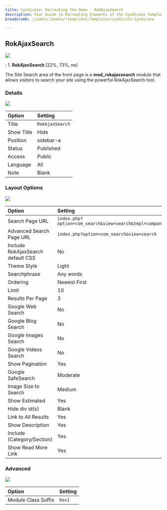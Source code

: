 ```yaml
---
title: Syndicate: Recreating the Demo - RokAjaxSearch
description: Your Guide to Recreating Elements of the Syndicate Template for Joomla
breadcrumb: /joomla:Joomla/!templates:Templates/syndicate:Syndicate

---
```


RokAjaxSearch
-----

![][demo]

:   1. **RokAjaxSearch** [22%, 73%, ne]

The Site Search area of the front page is a **mod_rokajaxsearch** module that allows visitors to search your site using the powerful RokAjaxSearch tool.

### Details

![][demo2]

| Option     | Setting         |  
| :--------- | :-------------- |  
| Title      | `RokAjaxSearch` |  
| Show Title | Hide            |  
| Position   | sidebar-a       |  
| Status     | Published       |  
| Access     | Public          |  
| Language   | All             |  
| Note       | Blank           |  

### Layout Options

![][demo3]

| Option                              | Setting                                                    |
| :---------------------------------- | :--------------------------------------------------------- |
| Search Page URL                     | `index.php?option=com_search&view=search&tmpl=component`   |
| Advanced Search Page URL            | `index.php?option=com_search&view=search`                  |
| Include RokAjaxSearch default CSS   | No                                                         |
| Theme Style                         | Light                                                      |
| Searchphrase                        | Any words                                                  |
| Ordering                            | Newest First                                               |
| Limit                               | 10                                                         |
| Results Per Page                    | 3                                                          |
| Google Web Search                   | No                                                         |
| Google Blog Search                  | No                                                         |
| Google Images Search                | No                                                         |
| Google Videos Search                | No                                                         |
| Show Pagination                     | Yes                                                        |
| Google SafeSearch                   | Moderate                                                   |
| Image Size to Search                | Medium                                                     |
| Show Estimated                      | Yes                                                        |
| Hide div id(s)                      | Blank                                                      |
| Link to All Results                 | Yes                                                        |
| Show Description                    | Yes                                                        |
| Include (Category/Section)          | Yes                                                        |
| Show Read More Link                 | Yes                                                        |

### Advanced

![][demo4]

| Option              | Setting  |
| :------------------ | :------- |
| Module Class Suffix | `box1`   |

[demo]: assets/demo_1.jpeg
[demo2]: assets/demo_1a.jpeg
[demo3]: assets/demo_1b.jpeg
[demo4]: assets/demo_1c.jpeg
